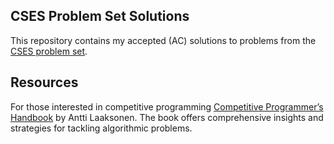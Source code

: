 ## CSES Problem Set Solutions

This repository contains my accepted (AC) solutions to problems from the [CSES problem set](https://cses.fi/problemset/).

## Resources

For those interested in competitive programming [Competitive Programmer’s Handbook](https://cses.fi/book/book.pdf) by Antti Laaksonen. The book offers comprehensive insights and strategies for tackling algorithmic problems.


